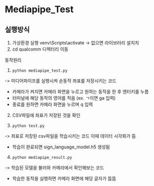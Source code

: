 # Mediapipe_Test

## 실행방식
1. 가상환경 실행 venv\Scripts\activate -> 없으면 라이브러리 설치치
2. cd qualcomm 디렉터리 이동

동작원리
1. ```python mediapipe_test.py```

-> 미디어파이프를 실행시켜 손동작 좌표를 저장시키는 코드
  - 카메라가 켜지면 카메라 화면을 누르고 원하는 동작을 한 후 엔터키를 누름
  - 터미널에 해당 동작의 영어를 적음 (ex. ㄱ이면 ga 입력)
  - 종료를 원하면 카메라 화면을 누르며 q 입력

2. CSV파일에 좌표가 저장된 것을 확인

3. ```python test.py```

-> 좌표로 저장된 csv파일을 학습시키는 코드
  이때 데이터 시각화가 뜸
  - 학습이 완료되면 sign_language_model.h5 생성됨

4. ```python mediapipe_result.py```

-> 학습된 모델을 불러와 카메라에서 확인해보는 코드
  - 학습한 동작을 실행하면 카메라 화면에 해당 글자가 뜸뜸